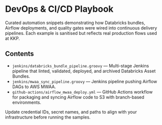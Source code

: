 # DevOps & CI/CD Playbook

Curated automation snippets demonstrating how Databricks bundles, Airflow
deployments, and quality gates were wired into continuous delivery pipelines.
Each example is sanitised but reflects real production flows used at KKP.

## Contents
- `jenkins/databricks_bundle_pipeline.groovy` — Multi-stage Jenkins pipeline that linted,
  validated, deployed, and archived Databricks Asset Bundles.
- `jenkins/mwaa_sync_pipeline.groovy` — Jenkins pipeline pushing Airflow DAGs to AWS MWAA.
- `github-actions/airflow_mwaa_deploy.yml` — GitHub Actions workflow for packaging and
  syncing Airflow code to S3 with branch-based environments.

Update credential IDs, secret names, and paths to align with your infrastructure
before running the samples.
